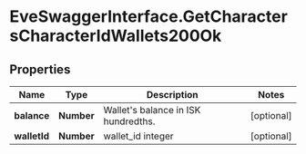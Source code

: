 # EveSwaggerInterface.GetCharactersCharacterIdWallets200Ok

## Properties
Name | Type | Description | Notes
------------ | ------------- | ------------- | -------------
**balance** | **Number** | Wallet&#39;s balance in ISK hundredths. | [optional] 
**walletId** | **Number** | wallet_id integer | [optional] 


